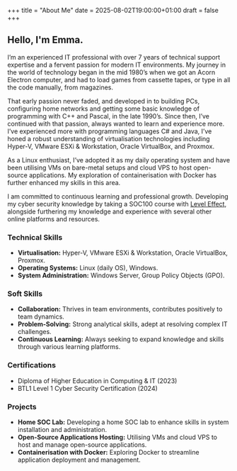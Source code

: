 +++
title = "About Me"
date = 2025-08-02T19:00:00+01:00
draft = false
+++

## Hello, I'm Emma.

I’m an experienced IT professional with over 7 years of technical support expertise and a fervent passion for modern IT environments. My journey in the world of technology began in the mid 1980’s when we got an Acorn Electron computer, and had to load games from cassette tapes, or type in all the code manually, from magazines.

That early passion never faded, and developed in to building PCs, configuring home networks and getting some basic knowledge of programming with C++ and Pascal, in the late 1990’s. Since then, I’ve continued with that passion, always wanted to learn and experience more. I’ve experienced more with programming languages C# and Java, I’ve honed a robust understanding of virtualisation technologies including Hyper-V, VMware ESXi & Workstation, Oracle VirtualBox, and Proxmox.

As a Linux enthusiast, I’ve adopted it as my daily operating system and have been utilising VMs on bare-metal setups and cloud VPS to host open-source applications. My exploration of containerisation with Docker has further enhanced my skills in this area.

I am committed to continuous learning and professional growth. Developing my cyber security knowledge by taking a SOC100 course with [Level Effect](https://www.leveleffect.com/), alongside furthering my knowledge and experience with several other online platforms and resources.

### Technical Skills
- **Virtualisation:** Hyper-V, VMware ESXi & Workstation, Oracle VirtualBox, Proxmox.
- **Operating Systems:** Linux (daily OS), Windows.
- **System Administration:** Windows Server, Group Policy Objects (GPO).

### Soft Skills
- **Collaboration:** Thrives in team environments, contributes positively to team dynamics.
- **Problem-Solving:** Strong analytical skills, adept at resolving complex IT challenges.
- **Continuous Learning:** Always seeking to expand knowledge and skills through various learning platforms.

### Certifications
- Diploma of Higher Education in Computing & IT (2023)
- BTL1 Level 1 Cyber Security Certification (2024)

### Projects
- **Home SOC Lab:** Developing a home SOC lab to enhance skills in system installation and administration.
- **Open-Source Applications Hosting:** Utilising VMs and cloud VPS to host and manage open-source applications.
- **Containerisation with Docker:** Exploring Docker to streamline application deployment and management.
